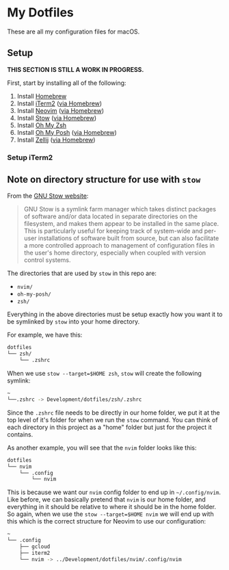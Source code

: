 # My Dotfiles

These are all my configuration files for macOS.

## Setup

**THIS SECTION IS STILL A WORK IN PROGRESS.**

First, start by installing all of the following:

1. Install [Homebrew](https://brew.sh/)
2. Install [iTerm2](https://iterm2.com/) ([via Homebrew](https://formulae.brew.sh/cask/iterm2))
3. Install [Neovim](https://neovim.io/) ([via Homebrew](https://formulae.brew.sh/formula/neovim))
4. Install [Stow](https://formulae.brew.sh/formula/stow) ([via Homebrew](https://formulae.brew.sh/formula/stow))
5. Install [Oh My Zsh](https://ohmyz.sh/)
6. Install [Oh My Posh](https://ohmyposh.dev/) ([via Homebrew](https://formulae.brew.sh/formula/oh-my-posh))
7. Install [Zellij](https://zellij.dev/) ([via Homebrew](https://formulae.brew.sh/formula/zellij))

### Setup iTerm2

## Note on directory structure for use with `stow`

From the [GNU Stow website](https://www.gnu.org/software/stow/):
> GNU Stow is a symlink farm manager which takes distinct packages of software and/or data located in separate directories on the filesystem, and makes them appear to be installed in the same place. This is particularly useful for keeping track of system-wide and per-user installations of software built from source, but can also facilitate a more controlled approach to management of configuration files in the user's home directory, especially when coupled with version control systems.

The directories that are used by `stow` in this repo are:
- `nvim/`
- `oh-my-posh/`
- `zsh/`

Everything in the above directories must be setup exactly how you want it to be symlinked by `stow` into your home directory.

For example, we have this:

```bash
dotfiles
└── zsh/
    └── .zshrc
```

When we use `stow --target=$HOME zsh`, `stow` will create the following symlink:

```bash
~
└──.zshrc -> Development/dotfiles/zsh/.zshrc
```

Since the `.zshrc` file needs to be directly in our home folder, we put it at the top level of it's folder for when we run the `stow` command. You can think of each directory in this project as a "home" folder but just for the project it contains.

As another example, you will see that the `nvim` folder looks like this:

```bash
dotfiles
└── nvim
    └── .config
        └── nvim
```

This is because we want our `nvim` config folder to end up in `~/.config/nvim`. Like before, we can basically pretend that `nvim` is our home folder, and everything in it should be relative to where it should be in the home folder. So again, when we use the `stow --target=$HOME nvim` we will end up with this which is the correct structure for Neovim to use our configuration:

```bash
~
└── .config
    ├── gcloud
    ├── iterm2
    └── nvim -> ../Development/dotfiles/nvim/.config/nvim
```
